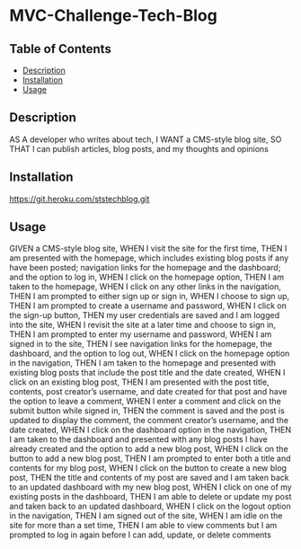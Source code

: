 # MVC-Challenge-Tech-Blog

## Table of Contents

* [Description](#description)
* [Installation](#installation)
* [Usage](#usage)

## Description
AS A developer who writes about tech, I WANT a CMS-style blog site, SO THAT I can publish articles, blog posts, and my thoughts and opinions


## Installation

https://git.heroku.com/ststechblog.git

## Usage
GIVEN a CMS-style blog site, WHEN I visit the site for the first time, THEN I am presented with the homepage, which includes existing blog posts if any have been posted; navigation links for the homepage and the dashboard; and the option to log in, WHEN I click on the homepage option, THEN I am taken to the homepage, WHEN I click on any other links in the navigation, THEN I am prompted to either sign up or sign in, WHEN I choose to sign up, THEN I am prompted to create a username and password, WHEN I click on the sign-up button, THEN my user credentials are saved and I am logged into the site, WHEN I revisit the site at a later time and choose to sign in, THEN I am prompted to enter my username and password, WHEN I am signed in to the site, THEN I see navigation links for the homepage, the dashboard, and the option to log out, WHEN I click on the homepage option in the navigation, THEN I am taken to the homepage and presented with existing blog posts that include the post title and the date created, WHEN I click on an existing blog post, THEN I am presented with the post title, contents, post creator’s username, and date created for that post and have the option to leave a comment, WHEN I enter a comment and click on the submit button while signed in, THEN the comment is saved and the post is updated to display the comment, the comment creator’s username, and the date created, WHEN I click on the dashboard option in the navigation, THEN I am taken to the dashboard and presented with any blog posts I have already created and the option to add a new blog post, WHEN I click on the button to add a new blog post, THEN I am prompted to enter both a title and contents for my blog post, WHEN I click on the button to create a new blog post, THEN the title and contents of my post are saved and I am taken back to an updated dashboard with my new blog post, WHEN I click on one of my existing posts in the dashboard, THEN I am able to delete or update my post and taken back to an updated dashboard, WHEN I click on the logout option in the navigation, THEN I am signed out of the site, WHEN I am idle on the site for more than a set time, THEN I am able to view comments but I am prompted to log in again before I can add, update, or delete comments